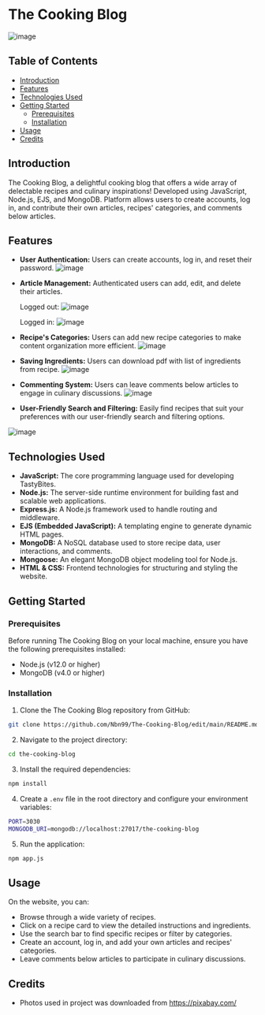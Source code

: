 
# The Cooking Blog

![image](https://github.com/Nbn99/The-Cooking-Blog/assets/109953057/2406403b-ff7b-481b-ac23-ebc732bb3d26)

## Table of Contents

- [Introduction](#introduction)
- [Features](#features)
- [Technologies Used](#technologies-used)
- [Getting Started](#getting-started)
  - [Prerequisites](#prerequisites)
  - [Installation](#installation)
- [Usage](#usage)
- [Credits](#Credits)

## Introduction

The Cooking Blog, a delightful cooking blog that offers a wide array of delectable recipes and culinary inspirations! Developed using JavaScript, Node.js, EJS, and MongoDB. Platform allows users to create accounts, log in, and contribute their own articles, recipes' categories, and comments below articles. 

## Features

- **User Authentication:** Users can create accounts, log in, and reset their password.
![image](https://github.com/Nbn99/The-Cooking-Blog/assets/109953057/0020c624-7cbb-4c77-8f5e-4b5f957e5966)

- **Article Management:** Authenticated users can add, edit, and delete their articles.
  
  Logged out:
  ![image](https://github.com/Nbn99/The-Cooking-Blog/assets/109953057/bca78cc1-3cce-401c-b80e-02055ba527f8)

  Logged in:
  ![image](https://github.com/Nbn99/The-Cooking-Blog/assets/109953057/4a1fb173-9aa3-445e-95dc-5085a64bb6cd)


- **Recipe's Categories:** Users can add new recipe categories to make content organization more efficient.
  ![image](https://github.com/Nbn99/The-Cooking-Blog/assets/109953057/40c36c3b-1170-4338-8025-9afa2b4fcb8a)

- **Saving Ingredients:** Users can download pdf with list of ingredients from recipe.
  ![image](https://github.com/Nbn99/The-Cooking-Blog/assets/109953057/f72111cf-750f-4f90-9d33-579cd8bde552)

- **Commenting System:** Users can leave comments below articles to engage in culinary discussions.
  ![image](https://github.com/Nbn99/The-Cooking-Blog/assets/109953057/dd7bcdc7-c270-4955-8305-aa2ac9df4229)

- **User-Friendly Search and Filtering:** Easily find recipes that suit your preferences with our user-friendly search and filtering options.
  
![image](https://github.com/Nbn99/The-Cooking-Blog/assets/109953057/d02652f2-ee88-4f34-b31b-bfca127a1e49)

## Technologies Used

- **JavaScript:** The core programming language used for developing TastyBites.
- **Node.js:** The server-side runtime environment for building fast and scalable web applications.
- **Express.js:** A Node.js framework used to handle routing and middleware.
- **EJS (Embedded JavaScript):** A templating engine to generate dynamic HTML pages.
- **MongoDB:** A NoSQL database used to store recipe data, user interactions, and comments.
- **Mongoose:** An elegant MongoDB object modeling tool for Node.js.
- **HTML & CSS:** Frontend technologies for structuring and styling the website.

## Getting Started

### Prerequisites

Before running The Cooking Blog on your local machine, ensure you have the following prerequisites installed:

- Node.js (v12.0 or higher)
- MongoDB (v4.0 or higher)

### Installation

1. Clone the The Cooking Blog repository from GitHub:

```bash
git clone https://github.com/Nbn99/The-Cooking-Blog/edit/main/README.md
```

2. Navigate to the project directory:
```bash
cd the-cooking-blog
```
3. Install the required dependencies:
```bash
npm install
```
4. Create a `.env` file in the root directory and configure your environment variables:

```bash
PORT=3030
MONGODB_URI=mongodb://localhost:27017/the-cooking-blog
```
5. Run the application:
```bash
npm app.js
```

## Usage

On the website, you can:

- Browse through a wide variety of recipes.
- Click on a recipe card to view the detailed instructions and ingredients.
- Use the search bar to find specific recipes or filter by categories.
- Create an account, log in, and add your own articles and recipes' categories.
- Leave comments below articles to participate in culinary discussions.


## Credits

- Photos used in project was downloaded from https://pixabay.com/
